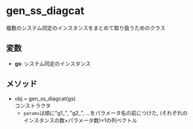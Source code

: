 # gen_ss_diagcat

複数のシステム同定のインスタンスをまとめて取り扱うためのクラス

## 変数
- **gs**: システム同定のインスタンス

## メソッド
- obj = gen_ss_diagcat(gs)  
    コンストラクタ
    - `params`は順に"g1_", "g2_", ...をパラメータ名の前につけた, (それぞれのインスタンスの数×パラメータ数)×1の列ベクトル
